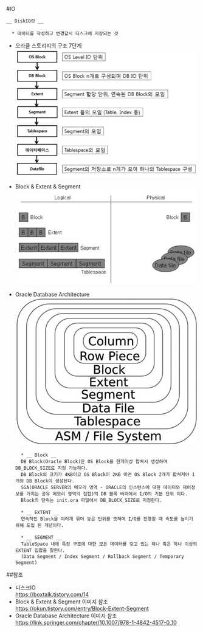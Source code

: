 
#IO

    __ DiskIO란 __
    
      * 데이터를 작성하고 변경할시 디스크에 저장되는 것
      
* 오라클 스토리지의 구조 7단계  
![OracleStorage](../image/OracleStorage.PNG)

* Block & Extent & Segment  
![databasewithoracle1](../image/databasewithoracle1.PNG)

* Oracle Database Architecture  
![databasewithoracle2](../image/databasewithoracle2.jpg)

        * __ Block __  
        DB Block(Oracle Block)은 OS Block을 한개이상 합쳐서 생성하며 DB_BLOCK_SIZE로 지정 가능하다.
        DB Block의 크기가 4KB이고 OS Block이 2KB 이면 OS Block 2개가 합쳐져야 1개의 DB Block이 생성된다.  
        SGA(ORACLE SERVER의 메모리 영역 - ORACLE의 인스턴스에 대한 데이터와 제어정보를 가지는 공유 메모리 영역의 집합)의 DB 블록 버퍼에서 I/O의 기본 단위 이다.
        Block의 단위는 init.ora 파일에서 DB_BLOCK_SIZE로 지정한다.
        
        * __ EXTENT __  
        연속적인 Block을 여러개 묶어 놓은 단위를 뜻하며 I/O를 진행할 때 속도를 높이기 위해 도입 된 개념이다.
        
        * __ SEGMENT __
        TableSpace 내에 특정 구조에 대한 모든 데이터를 갖고 있는 하나 혹은 하나 이상의 EXTENT 집합을 말한다.  
        (Data Segment / Index Segment / Rollback Segment / Temporary Segment)


##참조

* 디스크IO  
https://boxtalk.tistory.com/14
* Block & Extent & Segment 이미지 참조  
https://okun.tistory.com/entry/Block-Extent-Segment
* Oracle Database Architecture 이미지 참조  
https://link.springer.com/chapter/10.1007/978-1-4842-4517-0_10
